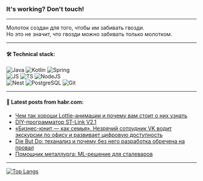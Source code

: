 ### It's working? Don't touch!

---
Молоток создан для того, чтобы им забивать гвозди. <br>
Но это не значит, что гвозди можно забивать только молотком.

---

#### 🛠️ Technical stack:

![Java](https://img.shields.io/badge/Java-informational?logo=Oracle&style=flat&logoColor=white&color=FF4500)
![Kotlin](https://img.shields.io/badge/Kotlin-informational?logo=Kotlin&style=flat&logoColor=white&color=774D97)
![Spring](https://img.shields.io/badge/SpringBoot-informational?logo=SpringBoot&style=flat&logoColor=white&color=6DB33F) <br>
![JS](https://img.shields.io/badge/JS-informational?logo=javaScript&style=flat&logoColor=black&color=F7Df1E)
![TS](https://img.shields.io/badge/TypeScript-informational?logo=typeScript&style=flat&logoColor=black&color=0667A8)
![NodeJS](https://img.shields.io/badge/NodeJS-informational?logo=node.js&style=flat&logoColor=white&color=70A760) <br>
![Nest](https://img.shields.io/badge/NestJS-informational?logo=NestJS&style=flat&logoColor=white&color=E0234E)
![PostgreSQL](https://img.shields.io/badge/PostgreSQL-informational?logo=PostgreSQL&style=flat&logoColor=white&color=DAA520)
![Git](https://img.shields.io/badge/Git-informational?logo=git&style=flat&logoColor=white&color=778899)

___

#### 💬 Latest posts from habr.com:

<!-- BLOG-POST-LIST:START -->
- [Чем так хороши Lottie-анимации и почему вам стоит о них узнать](https://habr.com/ru/companies/pyrobyte/articles/753748/?utm_source=habrahabr&utm_medium=rss&utm_campaign=753748)
- [DIY-программатор ST-Link V2.1](https://habr.com/ru/articles/749474/?utm_source=habrahabr&utm_medium=rss&utm_campaign=749474)
- [«Бизнес-юнит — как семья». Незрячий сотрудник VK водит экскурсии по офису и развивает цифровую доступность](https://habr.com/ru/companies/vk/articles/753724/?utm_source=habrahabr&utm_medium=rss&utm_campaign=753724)
- [Die But Do: теханализ и почему без него разработка обречена на провал](https://habr.com/ru/companies/docdoc/articles/752976/?utm_source=habrahabr&utm_medium=rss&utm_campaign=752976)
- [Помощник металлурга: ML-решение для сталеваров](https://habr.com/ru/companies/jetinfosystems/articles/753600/?utm_source=habrahabr&utm_medium=rss&utm_campaign=753600)
<!-- BLOG-POST-LIST:END -->

---
[![Top Langs](https://github-readme-stats-git-master-advtsetting-gmailcom.vercel.app/api/top-langs/?username=zloylis&langs_count=10&hide_title=false&title_color=e6edf3&size_weight=0.5&count_weight=0.5&layout=compact&hide_border=true&theme=dracula)](https://github.com/zloylis)

<!-- ![GitHub stats](https://github-readme-stats-git-master-advtsetting-gmailcom.vercel.app/api?username=zloylis&show_icons=true&hide_border=true&theme=dracula&hide_title=true&include_all_commits=true&count_private=true&hide=contribs&hide_rank=true) -->
